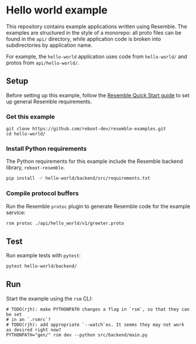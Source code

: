 # Hello world example

<!--
TODO: include a frontend in this example.
-->

This repository contains example applications written using Resemble. The
examples are structured in the style of a monorepo: all proto files can be found
in the `api/` directory, while application code is broken into subdirectories by
application name.

For example, the `hello-world` application uses code from `hello-world/` and
protos from `api/hello-world/`.

## Setup

Before setting up this example, follow the [Resemble Quick Start
guide](../documentation/docs/quick-start.md) to set up general Resemble
requirements.

### Get this example

<!-- TODO: fetch this snippet from a test. -->

```shell
git clone https://github.com/reboot-dev/resemble-examples.git
cd hello-world/
```

### Install Python requirements

The Python requirements for this example include the Resemble backend library, `reboot-resemble`.

<!-- MARKDOWN-AUTO-DOCS:START (CODE:src=./readme_test.sh&lines=52-52) -->
<!-- The below code snippet is automatically added from ./readme_test.sh -->
```sh
pip install -r hello-world/backend/src/requirements.txt
```
<!-- MARKDOWN-AUTO-DOCS:END -->

### Compile protocol buffers

Run the Resemble `protoc` plugin to generate Resemble code for the example
service:

<!-- MARKDOWN-AUTO-DOCS:START (CODE:src=./readme_test.sh&lines=55-55) -->
<!-- The below code snippet is automatically added from ./readme_test.sh -->
```sh
rsm protoc ./api/hello_world/v1/greeter.proto
```
<!-- MARKDOWN-AUTO-DOCS:END -->

## Test

Run example tests with `pytest`:

<!-- MARKDOWN-AUTO-DOCS:START (CODE:src=./readme_test.sh&lines=58-58) -->
<!-- The below code snippet is automatically added from ./readme_test.sh -->
```sh
pytest hello-world/backend/
```
<!-- MARKDOWN-AUTO-DOCS:END -->

## Run

Start the example using the `rsm` CLI:

<!--
TODO: include this command in readme_test.sh.
-->

```shell
# TODO(rjh): make PYTHONPATH changes a flag in `rsm`, so that they can be set
# in an `.rsmrc`?
# TODO(rjh): add appropriate `--watch`es. It seems they may not work as desired right now?
PYTHONPATH="gen/" rsm dev --python src/backend/main.py
```

<!--
TODO: introduce an `rsm grpcurl` (or `rsm call` or ...) that lets us explore
our backend in another terminal by calling RPCs.
-->
